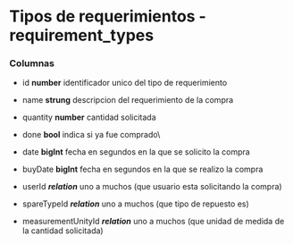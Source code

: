 # Tipos de requerimientos - requirement_types

### Columnas
- id **number** identificador unico del tipo de requerimiento
- name **strung** descripcion del requerimiento de la compra
- quantity **number** cantidad solicitada
- done **bool** indica si ya fue comprado\
- date **bigInt** fecha en segundos en la que se solicito la compra
- buyDate **bigInt** fecha en segundos en la que se realizo la compra

- userId ***relation*** uno a muchos (que usuario esta solicitando la compra)
- spareTypeId ***relation*** uno a muchos (que tipo de repuesto es)
- measurementUnityId ***relation*** uno a muchos (que unidad de medida de la cantidad solicitada)
